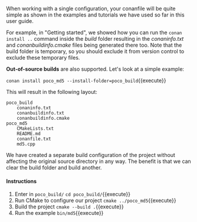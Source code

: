 When working with a  single configuration, your conanfile will be quite simple as shown in the examples and tutorials we have used so far in this user guide.

For example, in "Getting started", we showed how you can run the `conan install ..` command inside the *build* folder resulting in the *conaninfo.txt* and *conanbuildinfo.cmake* files being generated there too. Note that the build folder is temporary, so you should exclude it from version control to exclude these temporary files.

**Out-of-source builds** are also supported. Let's look at a simple example:

`conan install poco_md5 --install-folder=poco_build`{{execute}}

This will result in the following layout:

```
poco_build
    conaninfo.txt
    conanbuildinfo.txt
    conanbuildinfo.cmake
poco_md5
    CMakeLists.txt
    README.md
    conanfile.txt
    md5.cpp
```

We have created a separate build configuration of the project without affecting the original
source directory in any way. The benefit is that we can clear the build folder and build another.

#### Instructions

1. Enter in `poco_build/` `cd poco_build/`{{execute}}
2. Run CMake to configure our project `cmake ../poco_md5`{{execute}}
3. Build the project `cmake --build .`{{execute}}
4. Run the example `bin/md5`{{execute}}
